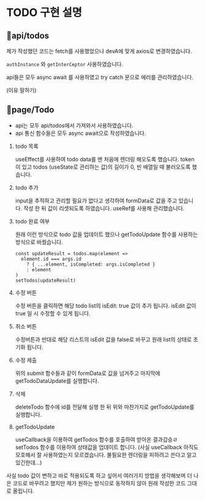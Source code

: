 # TODO 구현 설명

## 📁api/todos

제가 작성했던 코드는 fetch를 사용했었으나 devA에 맞게 axios로 변경하였습니다.

`authInstance` 와 `getInterCeptor` 사용하였습니다.

api들은 모두 async await 를 사용하였고 try catch 문으로 에러를 관리하였습니다.

(이유 말하기)

## 📁page/Todo

- api는 모두 api/todos에서 가져와서 사용하였습니다.
- api 통신 함수들은 모두 async await으로 작성하였습니다.

1. todo 목록

   useEffect를 사용하여 todo data를 맨 처음에 렌더링 해오도록 했습니다. token이 있고 todos (useState로 관리하는 값)의 길이가 0, 빈 배열일 때 불러오도록 했습니다.

2. todo 추가

   input을 추적하고 관리할 필요가 없다고 생각하여 formData로 값을 주고 있습니다.
   작성 한 뒤 값이 리셋되도록 하였습니다. useRef를 사용해 관리했습니다.

3. todo 완료 여부

   원래 이런 방식으로 todo 값을 업데이트 했으나 getTodoUpdate 함수를 사용하는 방식으로 바꿨습니다.

   ```
   const updateResult = todos.map(element =>
     element.id === args.id
       ? { ...element, isCompleted: args.isCompleted }
       : element
   )
   setTodos(updateResult)
   ```

4. 수정 버튼

   수정 버튼을 클릭하면 해당 todo list의 isEdit: true 값이 추가 됩니다. isEdit 값이 true 일 시 수정할 수 있게 됩니다.

5. 취소 버튼

   수정버튼과 반대로 해당 리스트의 isEdit 값을 false로 바꾸고 원래 list의 상태로 초기화 됩니다.

6. 수정 제출

   위의 submit 함수들과 같이 formData로 값을 넘겨주고 마지막에 getTodoDataUpdate를 실행합니다.

7. 삭제

   deleteTodo 함수에 id를 전달해 실행 한 뒤 위와 마찬가지로 getTodoUpdate를 실행합니다.

8. getTodoUpdate

   useCallback을 이용하여 getTodos 함수를 호출하여 받아온 결과갑승ㄹ setTodos 함수를 이용하여 상태값을 업데이트 합니다.
   (사실 useCallback 아직도 모호해서 잘 사용하였는지 모르겠습니다. 불필요한 렌더링을 피하려고 쓴다고 알고 있긴한데...)

사실 todo 값이 변하고 바로 적용되도록 하고 싶어서 여러가지 방법을 생각해보며 더 나은 코드로 바꾸려고 했지만 제가 원하는 방식으로 동작하지 않아 원래 작성한 코드 그대로 올립니다.
